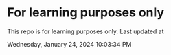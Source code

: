 # For learning purposes only
This repo is for learning purposes only.
Last updated at

Wednesday, January 24, 2024 10:03:34 PM

